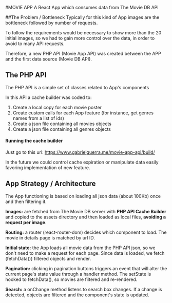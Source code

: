 #MOVIE APP
A React App which consumes data from The Movie DB API

##The Problem / Bottleneck
Typically for this kind of App images are the bottleneck followed by number of requests.

To follow the requirements would be necessary to show more than the 20 initial images, so we had to gain more control over the data, in order to avoid to many API requests.

Therefore, a new PHP API (Movie App API) was created between the APP and the first data source (Movie DB API). 

## The PHP API

The PHP API is a simple set of classes related to App's components

In this API a cache builder was coded to:

1. Create a local copy for each movie poster
2. Create custom calls for each App feature (for instance, get genres names from a list of ids)
3. Create a json file containing all movies objects
4. Create a json file containing all genres objects

#### Running the cache builder
Just go to this url: https://www.gabrielguerra.me/movie-app-api/build/

In the future we could control cache expiration or manipulate data easily favoring implementation of new feature.

## App Strategy / Architecture

The App functioning is based on loading all json data (about 100Kb) once and then filtering it. 

**Images:** are fetched from The Movie DB server with **PHP API Cache Builder** and copied to the assets directory and then loaded as local files, **avoiding a request per image**.

**Routing:** a router (react-router-dom) decides which component to load. The movie in details page is matched by url ID.

**Initial state:** the App loads all movie data from the PHP API json, so we don't need to make a request for each page.
Since data is loaded, we fetch (fetchData()) filtered objects and render.

**Pagination:** clicking in pagination buttons triggers an event that will alter the current page's state value through a handler method. The setState is hooked to fetchData(), so movies are filtered and re-rendered.

**Search:** a onChange method listens to search box changes. If a change is detected, objects are filtered and the component's state is updated.




